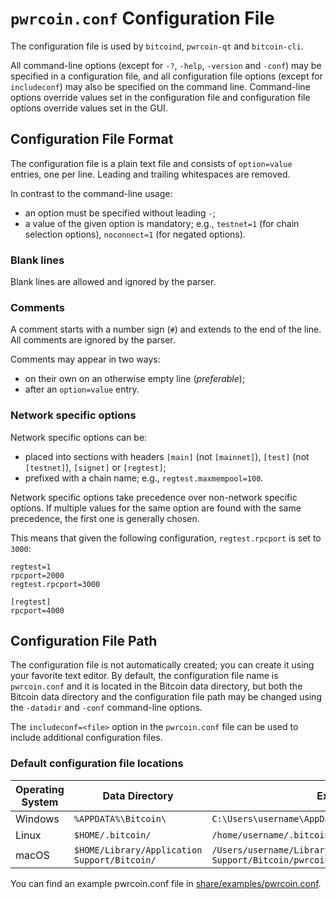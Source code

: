 # `pwrcoin.conf` Configuration File

The configuration file is used by `bitcoind`, `pwrcoin-qt` and `bitcoin-cli`.

All command-line options (except for `-?`, `-help`, `-version` and `-conf`) may be specified in a configuration file, and all configuration file options (except for `includeconf`) may also be specified on the command line. Command-line options override values set in the configuration file and configuration file options override values set in the GUI.

## Configuration File Format

The configuration file is a plain text file and consists of `option=value` entries, one per line. Leading and trailing whitespaces are removed.

In contrast to the command-line usage:
- an option must be specified without leading `-`;
- a value of the given option is mandatory; e.g., `testnet=1` (for chain selection options), `noconnect=1` (for negated options).

### Blank lines

Blank lines are allowed and ignored by the parser.

### Comments

A comment starts with a number sign (`#`) and extends to the end of the line. All comments are ignored by the parser.

Comments may appear in two ways:
- on their own on an otherwise empty line (_preferable_);
- after an `option=value` entry.

### Network specific options

Network specific options can be:
- placed into sections with headers `[main]` (not `[mainnet]`), `[test]` (not `[testnet]`), `[signet]` or `[regtest]`;
- prefixed with a chain name; e.g., `regtest.maxmempool=100`.

Network specific options take precedence over non-network specific options.
If multiple values for the same option are found with the same precedence, the
first one is generally chosen.

This means that given the following configuration, `regtest.rpcport` is set to `3000`:

```
regtest=1
rpcport=2000
regtest.rpcport=3000

[regtest]
rpcport=4000
```

## Configuration File Path

The configuration file is not automatically created; you can create it using your favorite text editor. By default, the configuration file name is `pwrcoin.conf` and it is located in the Bitcoin data directory, but both the Bitcoin data directory and the configuration file path may be changed using the `-datadir` and `-conf` command-line options.

The `includeconf=<file>` option in the `pwrcoin.conf` file can be used to include additional configuration files.

### Default configuration file locations

Operating System | Data Directory | Example Path
-- | -- | --
Windows | `%APPDATA%\Bitcoin\` | `C:\Users\username\AppData\Roaming\Bitcoin\pwrcoin.conf`
Linux | `$HOME/.bitcoin/` | `/home/username/.bitcoin/pwrcoin.conf`
macOS | `$HOME/Library/Application Support/Bitcoin/` | `/Users/username/Library/Application Support/Bitcoin/pwrcoin.conf`

You can find an example pwrcoin.conf file in [share/examples/pwrcoin.conf](../share/examples/pwrcoin.conf).
